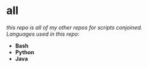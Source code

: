 # all
*this repo is all of my other repos for scripts conjoined.*  
*Languages used in this repo:*   
- **Bash**  
- **Python**  
- **Java**
 